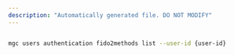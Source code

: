 ```yaml
---
description: "Automatically generated file. DO NOT MODIFY"
---
```


```bash

mgc users authentication fido2methods list --user-id {user-id}

```